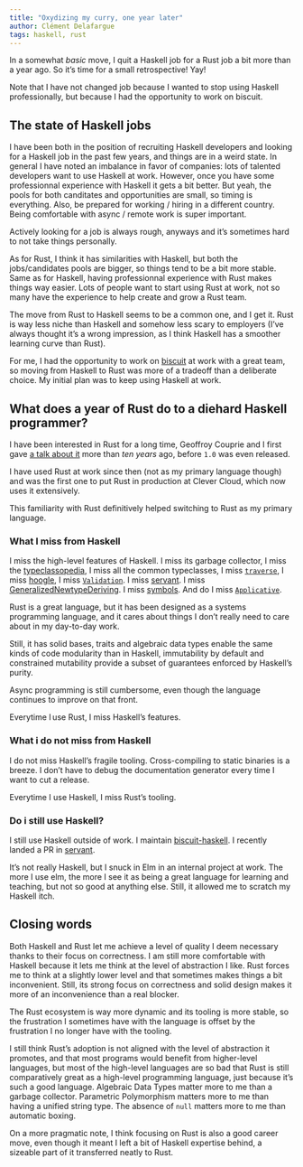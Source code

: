 ```yaml
---
title: "Oxydizing my curry, one year later"
author: Clément Delafargue
tags: haskell, rust
---
```


In a somewhat *basic* move, I quit a Haskell job for a Rust job a bit more than a year ago. So it’s time for a small retrospective! Yay!

Note that I have not changed job because I wanted to stop using Haskell professionally, but because I had the opportunity to work on biscuit.

<!-- more -->

## The state of Haskell jobs

I have been both in the position of recruiting Haskell developers and looking for a Haskell job in the past few years, and things are in a weird state. In general I have noted an imbalance in favor of companies: lots of talented developers want to use Haskell at work. However, once you have some professionnal experience with Haskell it gets a bit better. But yeah, the pools for both canditates and opportunities are small, so timing is everything. Also, be prepared for working / hiring in a different country. Being comfortable with async / remote work is super important.

Actively looking for a job is always rough, anyways and it’s sometimes hard to not take things personally.

As for Rust, I think it has similarities with Haskell, but both the jobs/candidates pools are bigger, so things tend to be a bit more stable. Same as for Haskell, having professionnal experience with Rust makes things way easier. Lots of people want to start using Rust at work, not so many have the experience to help create and grow a Rust team.

The move from Rust to Haskell seems to be a common one, and I get it. Rust is way less niche than Haskell and somehow less scary to employers (I’ve always thought it’s a wrong impression, as I think Haskell has a smoother learning curve than Rust).

For me, I had the opportunity to work on [biscuit](https://biscuitsec.org) at work with a great team, so moving from Haskell to Rust was more of a tradeoff than a deliberate choice. My initial plan was to keep using Haskell at work.

## What does a year of Rust do to a diehard Haskell programmer?

I have been interested in Rust for a long time, Geoffroy Couprie and I first gave [a talk about it](https://blog.clement.delafargue.name/posts/2014-05-05-rust-talk-at-devoxxfr.html) more than _ten years_ ago, before `1.0` was even released.

I have used Rust at work since then (not as my primary language though) and was the first one to put Rust in production at Clever Cloud, which now uses it extensively.

This familiarity with Rust definitively helped switching to Rust as my primary language.

### What I miss from Haskell

I miss the high-level features of Haskell. I miss its garbage collector, I miss the [typeclassopedia](https://wiki.haskell.org/Typeclassopedia), I miss all the common typeclasses, I miss [`traverse`](https://hackage.haskell.org/package/base-4.20.0.1/docs/Prelude.html#v:traverse), I miss [hoogle](https://hoogle.net), I miss [`Validation`](https://hackage.haskell.org/package/validation-selective). I miss [servant](https://hackage.haskell.org/package/servant). I miss [GeneralizedNewtypeDeriving](https://ghc.gitlab.haskell.org/ghc/doc/users_guide/exts/newtype_deriving.html). I miss [symbols](https://hackage.haskell.org/package/base-4.20.0.1/docs/GHC-Base.html#t:Symbol).
 And do I miss [`Applicative`](https://hackage.haskell.org/package/base-4.20.0.1/docs/Prelude.html#t:Applicative).

Rust is a great language, but it has been designed as a systems programming language, and it cares about things I don’t really need to care about in my day-to-day work.

Still, it has solid bases, traits and algebraic data types enable the same kinds of code modularity than in Haskell, immutability by default and constrained mutability provide a subset of guarantees enforced by Haskell’s purity.

Async programming is still cumbersome, even though the language continues to improve on that front. 

Everytime I use Rust, I miss Haskell’s features.

### What i do not miss from Haskell

I do not miss Haskell’s fragile tooling. Cross-compiling to static binaries is a breeze. I don’t have to debug the documentation generator every time I want to cut a release.

Everytime I use Haskell, I miss Rust’s tooling.

### Do i still use Haskell?

I still use Haskell outside of work. I maintain [biscuit-haskell](https://hackage.haskell.org/package/biscuit-haskell). I recently landed a PR in [servant](https://hackage.haskell.org/package/servant).

It’s not really Haskell, but I snuck in Elm in an internal project at work. The more I use elm, the more I see it as being a great language for learning and teaching, but not so good at anything else. Still, it allowed me to scratch my Haskell itch.

## Closing words

Both Haskell and Rust let me achieve a level of quality I deem necessary thanks to their focus on correctness. I am still more comfortable with Haskell because it lets me think at the level of abstraction I like. Rust forces me to think at a slightly lower level and that sometimes makes things a bit inconvenient. Still, its strong focus on correctness and solid design makes it more of an inconvenience than a real blocker.

The Rust ecosystem is way more dynamic and its tooling is more stable, so the frustration I sometimes have with the language is offset by the frustration I no longer have with the tooling.

I still think Rust’s adoption is not aligned with the level of abstraction it promotes, and that most programs would benefit from higher-level languages, but most of the high-level languages are so bad that Rust is still comparatively great as a high-level programming language, just because it’s such a good language.
Algebraic Data Types matter more to me than a garbage collector. Parametric Polymorphism matters more to me than having a unified string type. The absence of `null` matters more to me than automatic boxing.  

On a more pragmatic note, I think focusing on Rust is also a good career move, even though it meant I left a bit of Haskell expertise behind, a sizeable part of it transferred neatly to Rust.
